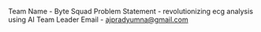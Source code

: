 Team Name - Byte Squad
Problem Statement - revolutionizing ecg analysis using AI
Team Leader Email - ajpradyumna@gmail.com
